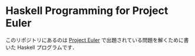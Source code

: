 # Haskell Programming for Project Euler

このリポジトリにあるのは [Project Euler](http://projecteuler.net) で出題されている問題を解くために書いた Haskell プログラムです．


